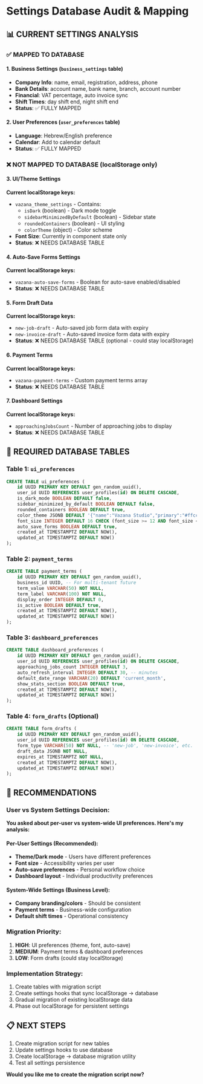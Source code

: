 # Settings Database Audit & Mapping

## 📊 **CURRENT SETTINGS ANALYSIS**

### **✅ MAPPED TO DATABASE**

#### **1. Business Settings** (`business_settings` table)
- **Company Info**: name, email, registration, address, phone
- **Bank Details**: account name, bank name, branch, account number  
- **Financial**: VAT percentage, auto invoice sync
- **Shift Times**: day shift end, night shift end
- **Status**: ✅ FULLY MAPPED

#### **2. User Preferences** (`user_preferences` table)
- **Language**: Hebrew/English preference
- **Calendar**: Add to calendar default
- **Status**: ✅ FULLY MAPPED

### **❌ NOT MAPPED TO DATABASE (localStorage only)**

#### **3. UI/Theme Settings** 
**Current localStorage keys:**
- `vazana_theme_settings` - Contains:
  - `isDark` (boolean) - Dark mode toggle
  - `sidebarMinimizedByDefault` (boolean) - Sidebar state
  - `roundedContainers` (boolean) - UI styling
  - `colorTheme` (object) - Color scheme
- **Font Size**: Currently in component state only
- **Status**: ❌ NEEDS DATABASE TABLE

#### **4. Auto-Save Forms Settings**
**Current localStorage keys:**
- `vazana-auto-save-forms` - Boolean for auto-save enabled/disabled
- **Status**: ❌ NEEDS DATABASE TABLE

#### **5. Form Draft Data**
**Current localStorage keys:**
- `new-job-draft` - Auto-saved job form data with expiry
- `new-invoice-draft` - Auto-saved invoice form data with expiry
- **Status**: ❌ NEEDS DATABASE TABLE (optional - could stay localStorage)

#### **6. Payment Terms**
**Current localStorage keys:**
- `vazana-payment-terms` - Custom payment terms array
- **Status**: ❌ NEEDS DATABASE TABLE

#### **7. Dashboard Settings**
**Current localStorage keys:**
- `approachingJobsCount` - Number of approaching jobs to display
- **Status**: ❌ NEEDS DATABASE TABLE

## 🔧 **REQUIRED DATABASE TABLES**

### **Table 1: `ui_preferences`**
```sql
CREATE TABLE ui_preferences (
    id UUID PRIMARY KEY DEFAULT gen_random_uuid(),
    user_id UUID REFERENCES user_profiles(id) ON DELETE CASCADE,
    is_dark_mode BOOLEAN DEFAULT false,
    sidebar_minimized_by_default BOOLEAN DEFAULT false,
    rounded_containers BOOLEAN DEFAULT true,
    color_theme JSONB DEFAULT '{"name":"Vazana Studio","primary":"#ffcc00","secondary":"#00dac0","accent":"#ffffff"}',
    font_size INTEGER DEFAULT 16 CHECK (font_size >= 12 AND font_size <= 20),
    auto_save_forms BOOLEAN DEFAULT true,
    created_at TIMESTAMPTZ DEFAULT NOW(),
    updated_at TIMESTAMPTZ DEFAULT NOW()
);
```

### **Table 2: `payment_terms`**
```sql
CREATE TABLE payment_terms (
    id UUID PRIMARY KEY DEFAULT gen_random_uuid(),
    business_id UUID, -- For multi-tenant future
    term_value VARCHAR(50) NOT NULL,
    term_label VARCHAR(100) NOT NULL,
    display_order INTEGER DEFAULT 0,
    is_active BOOLEAN DEFAULT true,
    created_at TIMESTAMPTZ DEFAULT NOW(),
    updated_at TIMESTAMPTZ DEFAULT NOW()
);
```

### **Table 3: `dashboard_preferences`**
```sql
CREATE TABLE dashboard_preferences (
    id UUID PRIMARY KEY DEFAULT gen_random_uuid(),
    user_id UUID REFERENCES user_profiles(id) ON DELETE CASCADE,
    approaching_jobs_count INTEGER DEFAULT 3,
    auto_refresh_interval INTEGER DEFAULT 30, -- minutes
    default_date_range VARCHAR(20) DEFAULT 'current_month',
    show_stats_section BOOLEAN DEFAULT true,
    created_at TIMESTAMPTZ DEFAULT NOW(),
    updated_at TIMESTAMPTZ DEFAULT NOW()
);
```

### **Table 4: `form_drafts` (Optional)**
```sql
CREATE TABLE form_drafts (
    id UUID PRIMARY KEY DEFAULT gen_random_uuid(),
    user_id UUID REFERENCES user_profiles(id) ON DELETE CASCADE,
    form_type VARCHAR(50) NOT NULL, -- 'new-job', 'new-invoice', etc.
    draft_data JSONB NOT NULL,
    expires_at TIMESTAMPTZ NOT NULL,
    created_at TIMESTAMPTZ DEFAULT NOW(),
    updated_at TIMESTAMPTZ DEFAULT NOW()
);
```

## 🚨 **RECOMMENDATIONS**

### **User vs System Settings Decision:**
**You asked about per-user vs system-wide UI preferences. Here's my analysis:**

#### **Per-User Settings** (Recommended):
- **Theme/Dark mode** - Users have different preferences
- **Font size** - Accessibility varies per user
- **Auto-save preferences** - Personal workflow choice
- **Dashboard layout** - Individual productivity preferences

#### **System-Wide Settings** (Business Level):
- **Company branding/colors** - Should be consistent
- **Payment terms** - Business-wide configuration
- **Default shift times** - Operational consistency

### **Migration Priority:**
1. **HIGH**: UI preferences (theme, font, auto-save)
2. **MEDIUM**: Payment terms & dashboard preferences  
3. **LOW**: Form drafts (could stay localStorage)

### **Implementation Strategy:**
1. Create tables with migration script
2. Create settings hooks that sync localStorage → database
3. Gradual migration of existing localStorage data
4. Phase out localStorage for persistent settings

## 📋 **NEXT STEPS**
1. Create migration script for new tables
2. Update settings hooks to use database
3. Create localStorage → database migration utility
4. Test all settings persistence

**Would you like me to create the migration script now?**